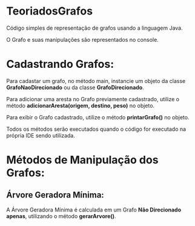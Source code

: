 # TeoriadosGrafos

Código simples de representação de grafos usando a linguagem Java.

O Grafo e suas manipulações são representados no console.

# Cadastrando Grafos:

Para cadastar um grafo, no método main, instancie um objeto da classe **GrafoNaoDirecionado** ou da classe **GrafoDirecionado**.

Para adicionar uma aresta no Grafo previamente cadastrado, utilize o método **adicionarAresta(origem, destino, peso)** no objeto.

Para exibir o Grafo cadastrado, utilize o método **printarGrafo()** no objeto.

Todos os métodos serão executados quando o código for executado na própria IDE sendo utilizada.

# Métodos de Manipulação dos Grafos:

## Árvore Geradora Mínima:

A Árvore Geradora Mínima é calculada em um Grafo **Não Direcionado apenas**, utilizando o método **gerarArvore()**.
